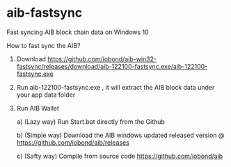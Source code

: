 # aib-fastsync
Fast syncing AIB  block chain data on Windows 10


How to fast sync the AIB?


1.   Download https://github.com/iobond/aib-win32-fastsync/releases/download/aib-122100-fastsync.exe/aib-122100-fastsync.exe

2.   Run  aib-122100-fastsync.exe , it will extract the AIB block data under your app data folder

3.   Run AIB Wallet

      a) (Lazy way)    Run Start.bat directly from the Github
      
      b) (Simple way)  Download the AIB windows updated released version @ https://github.com/iobond/aib/releases
      
      c) (Safty way)   Compile from source code https://github.com/iobond/aib
      
